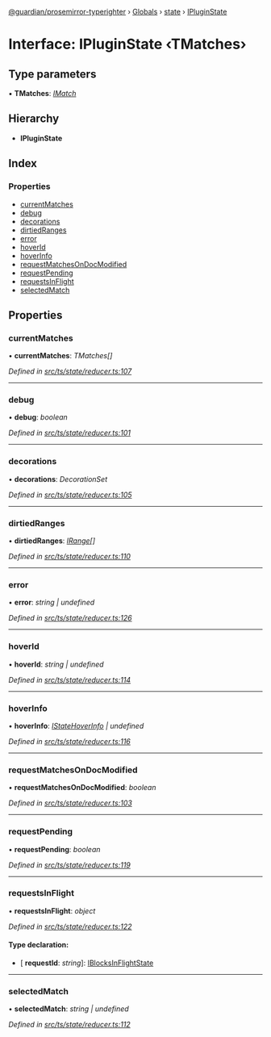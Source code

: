 [@guardian/prosemirror-typerighter](../README.md) › [Globals](../globals.md) › [state](../modules/state.md) › [IPluginState](state.ipluginstate.md)

# Interface: IPluginState ‹**TMatches**›

## Type parameters

▪ **TMatches**: *[IMatch](interfaces.imatch.md)*

## Hierarchy

* **IPluginState**

## Index

### Properties

* [currentMatches](state.ipluginstate.md#currentmatches)
* [debug](state.ipluginstate.md#debug)
* [decorations](state.ipluginstate.md#decorations)
* [dirtiedRanges](state.ipluginstate.md#dirtiedranges)
* [error](state.ipluginstate.md#error)
* [hoverId](state.ipluginstate.md#hoverid)
* [hoverInfo](state.ipluginstate.md#hoverinfo)
* [requestMatchesOnDocModified](state.ipluginstate.md#requestmatchesondocmodified)
* [requestPending](state.ipluginstate.md#requestpending)
* [requestsInFlight](state.ipluginstate.md#requestsinflight)
* [selectedMatch](state.ipluginstate.md#selectedmatch)

## Properties

###  currentMatches

• **currentMatches**: *TMatches[]*

*Defined in [src/ts/state/reducer.ts:107](https://github.com/guardian/prosemirror-typerighter/blob/530a4bd/src/ts/state/reducer.ts#L107)*

___

###  debug

• **debug**: *boolean*

*Defined in [src/ts/state/reducer.ts:101](https://github.com/guardian/prosemirror-typerighter/blob/530a4bd/src/ts/state/reducer.ts#L101)*

___

###  decorations

• **decorations**: *DecorationSet*

*Defined in [src/ts/state/reducer.ts:105](https://github.com/guardian/prosemirror-typerighter/blob/530a4bd/src/ts/state/reducer.ts#L105)*

___

###  dirtiedRanges

• **dirtiedRanges**: *[IRange](interfaces.irange.md)[]*

*Defined in [src/ts/state/reducer.ts:110](https://github.com/guardian/prosemirror-typerighter/blob/530a4bd/src/ts/state/reducer.ts#L110)*

___

###  error

• **error**: *string | undefined*

*Defined in [src/ts/state/reducer.ts:126](https://github.com/guardian/prosemirror-typerighter/blob/530a4bd/src/ts/state/reducer.ts#L126)*

___

###  hoverId

• **hoverId**: *string | undefined*

*Defined in [src/ts/state/reducer.ts:114](https://github.com/guardian/prosemirror-typerighter/blob/530a4bd/src/ts/state/reducer.ts#L114)*

___

###  hoverInfo

• **hoverInfo**: *[IStateHoverInfo](state.istatehoverinfo.md) | undefined*

*Defined in [src/ts/state/reducer.ts:116](https://github.com/guardian/prosemirror-typerighter/blob/530a4bd/src/ts/state/reducer.ts#L116)*

___

###  requestMatchesOnDocModified

• **requestMatchesOnDocModified**: *boolean*

*Defined in [src/ts/state/reducer.ts:103](https://github.com/guardian/prosemirror-typerighter/blob/530a4bd/src/ts/state/reducer.ts#L103)*

___

###  requestPending

• **requestPending**: *boolean*

*Defined in [src/ts/state/reducer.ts:119](https://github.com/guardian/prosemirror-typerighter/blob/530a4bd/src/ts/state/reducer.ts#L119)*

___

###  requestsInFlight

• **requestsInFlight**: *object*

*Defined in [src/ts/state/reducer.ts:122](https://github.com/guardian/prosemirror-typerighter/blob/530a4bd/src/ts/state/reducer.ts#L122)*

#### Type declaration:

* \[ **requestId**: *string*\]: [IBlocksInFlightState](state.iblocksinflightstate.md)

___

###  selectedMatch

• **selectedMatch**: *string | undefined*

*Defined in [src/ts/state/reducer.ts:112](https://github.com/guardian/prosemirror-typerighter/blob/530a4bd/src/ts/state/reducer.ts#L112)*
